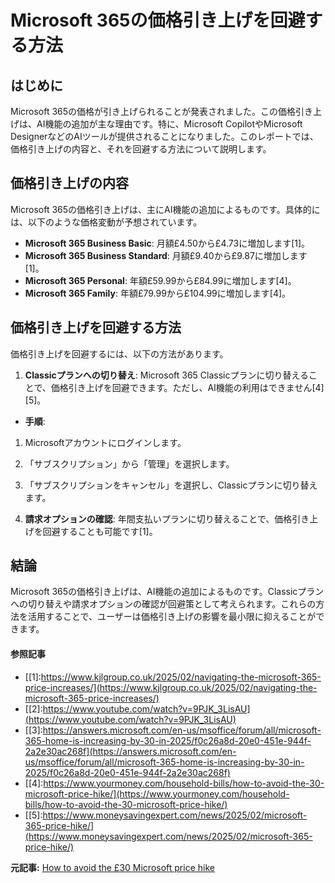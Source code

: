 # Microsoft 365の価格引き上げを回避する方法

## はじめに

Microsoft 365の価格が引き上げられることが発表されました。この価格引き上げは、AI機能の追加が主な理由です。特に、Microsoft CopilotやMicrosoft DesignerなどのAIツールが提供されることになりました。このレポートでは、価格引き上げの内容と、それを回避する方法について説明します。

## 価格引き上げの内容

Microsoft 365の価格引き上げは、主にAI機能の追加によるものです。具体的には、以下のような価格変動が予想されています。

- **Microsoft 365 Business Basic**: 月額£4.50から£4.73に増加します[1]。
- **Microsoft 365 Business Standard**: 月額£9.40から£9.87に増加します[1]。
- **Microsoft 365 Personal**: 年額£59.99から£84.99に増加します[4]。
- **Microsoft 365 Family**: 年額£79.99から£104.99に増加します[4]。

## 価格引き上げを回避する方法

価格引き上げを回避するには、以下の方法があります。

1. **Classicプランへの切り替え**: Microsoft 365 Classicプランに切り替えることで、価格引き上げを回避できます。ただし、AI機能の利用はできません[4][5]。
 
 - **手順**:
 1. Microsoftアカウントにログインします。
 2. 「サブスクリプション」から「管理」を選択します。
 3. 「サブスクリプションをキャンセル」を選択し、Classicプランに切り替えます。

2. **請求オプションの確認**: 年間支払いプランに切り替えることで、価格引き上げを回避することも可能です[1]。

## 結論

Microsoft 365の価格引き上げは、AI機能の追加によるものです。Classicプランへの切り替えや請求オプションの確認が回避策として考えられます。これらの方法を活用することで、ユーザーは価格引き上げの影響を最小限に抑えることができます。

#### 参照記事
- [[1]:https://www.kjlgroup.co.uk/2025/02/navigating-the-microsoft-365-price-increases/](https://www.kjlgroup.co.uk/2025/02/navigating-the-microsoft-365-price-increases/)
- [[2]:https://www.youtube.com/watch?v=9PJK_3LisAU](https://www.youtube.com/watch?v=9PJK_3LisAU)
- [[3]:https://answers.microsoft.com/en-us/msoffice/forum/all/microsoft-365-home-is-increasing-by-30-in-2025/f0c26a8d-20e0-451e-944f-2a2e30ac268f](https://answers.microsoft.com/en-us/msoffice/forum/all/microsoft-365-home-is-increasing-by-30-in-2025/f0c26a8d-20e0-451e-944f-2a2e30ac268f)
- [[4]:https://www.yourmoney.com/household-bills/how-to-avoid-the-30-microsoft-price-hike/](https://www.yourmoney.com/household-bills/how-to-avoid-the-30-microsoft-price-hike/)
- [[5]:https://www.moneysavingexpert.com/news/2025/02/microsoft-365-price-hike/](https://www.moneysavingexpert.com/news/2025/02/microsoft-365-price-hike/)


**元記事:** [How to avoid the £30 Microsoft price hike](https://www.yourmoney.com/household-bills/how-to-avoid-the-30-microsoft-price-hike/)